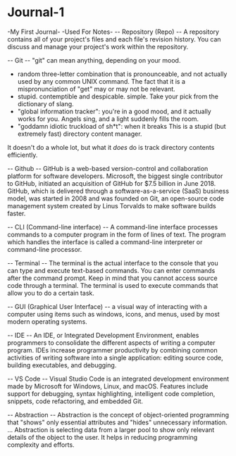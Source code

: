 # Journal-1
-My First Journal- -Used For Notes-
-- Repository (Repo)
   -- A repository contains all of your project's files and each file's revision history. You can discuss and manage your project's work within the repository.

-- Git
   -- "git" can mean anything, depending on your mood.
- random three-letter combination that is pronounceable, and not actually used by any common UNIX command.  The fact that it is a mispronunciation of "get" may or may not be relevant.
- stupid. contemptible and despicable. simple. Take your pick from the dictionary of slang.
- "global information tracker": you're in a good mood, and it actually works for you. Angels sing, and a light suddenly fills the room.
- "goddamn idiotic truckload of sh*t": when it breaks This is a stupid (but extremely fast) directory content manager.

It doesn't do a whole lot, but what it _does_ do is track directory contents efficiently.

-- Github
   -- GitHub is a web-based version-control and collaboration platform for software developers. Microsoft, the biggest single contributor to GitHub, initiated an acquisition of GitHub for $7.5 billion in June 2018. GitHub, which is delivered through a software-as-a-service (SaaS) business model, was started in 2008 and was founded on Git, an open-source code management system created by Linus Torvalds to make software builds faster.

-- CLI (Command-line interface)
   -- A command-line interface processes commands to a computer program in the form of lines of text. The program which handles the interface is called a command-line interpreter or command-line processor.

-- Terminal
   -- The terminal is the actual interface to the console that you can type and execute text-based commands. You can enter commands after the command prompt. Keep in mind that you cannot access source code through a terminal. The terminal is used to execute commands that allow you to do a certain task.

-- GUI (Graphical User Interface)
   -- a visual way of interacting with a computer using items such as windows, icons, and menus, used by most modern operating systems.

-- IDE
   -- An IDE, or Integrated Development Environment, enables programmers to consolidate the different aspects of writing a computer program. IDEs increase programmer productivity by combining common activities of writing software into a single application: editing source code, building executables, and debugging.

-- VS Code
   -- Visual Studio Code is an integrated development environment made by Microsoft for Windows, Linux, and macOS. Features include support for debugging, syntax highlighting, intelligent code completion, snippets, code refactoring, and embedded Git.

-- Abstraction
   -- Abstraction is the concept of object-oriented programming that "shows" only essential attributes and "hides" unnecessary information. ... Abstraction is selecting data from a larger pool to show only relevant details of the object to the user. It helps in reducing programming complexity and efforts.
